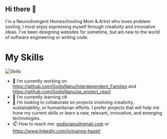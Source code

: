 ## Hi there 👋

I'm a Neurodivergent Homeschooling Mom & Artist who loves problem sovling. I most enjoy expressing myself through creativity and innovative ideas. I've been designing websites for sometime, but am new to the world of software engineering or writing code. 

# My Skills
<p>
<img src="https://github-readme-tech-stack.vercel.app/api/cards?title=Skills&lineCount=2&theme=hacker&bg=%23101010&badge=%23222222&border=%23222222&titleColor=%231DDB07&line1=html5%2Chtml5%2C04227b%3Bcss%2Ccss%2C0b88ee%3Bjavascript%2Cjavascript%2Cd6ae1a%3Breact%2Creact%2C0a84e6%3B&line2=node.js%2Cnode.js%2Cece3e3%3Bexpress%2Cexpress%2Ce1e4ea%3Bfigma%2Cfigma%2Cdd08a8%3Bcanva%2Ccanva%2C700de5%3B" alt="Skills" />
</p>

- 🔭 I’m currently working on https://github.com/GodisNanu/Interdependent_Families and https://github.com/GodisNanu/se_project_react
- 🌱 I’m currently learning c# 
- 👯 I’m looking to collaborate on projects involving creativity, sustainability, or humanitarian efforts. I prefer projects that will help me hone my current skills or learn a new, relevant, innovative, and emerging technologies.
- 📫 How to reach me: godisnanu@gmail.com or https://www.linkedin.com/in/joanna-hazel/

